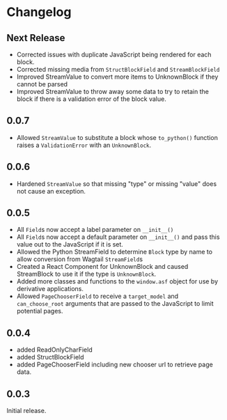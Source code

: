 # Changelog

## Next Release

* Corrected issues with duplicate JavaScript being rendered for each block.
* Corrected missing media from `StructBlockField` and `StreamBlockField`
* Improved StreamValue to convert more items to UnknownBlock if they cannot be parsed
* Improved StreamValue to throw away some data to try to retain the block if there is a validation error of the block value.

## 0.0.7

* Allowed `StreamValue` to substitute a block whose `to_python()` function raises a `ValidationError` with an `UnknownBlock`.

## 0.0.6

* Hardened `StreamValue` so that missing "type" or missing "value" does not cause an exception.

## 0.0.5

* All `Field`s now accept a label parameter on `__init__()`
* All `Field`s now accept a default parameter on `__init__()` and pass this value out to the JavaScript if it is set.
* Allowed the Python StreamField to determine `Block` type by name to allow conversion from Wagtail `StreamField`s
* Created a React Component for UnknownBlock and caused StreamBlock to use it if the type is `UnknownBlock`.
* Added more classes and functions to the `window.asf` object for use by derivative applications.
* Allowed `PageChooserField` to receive a `target_model` and `can_choose_root` arguments that are passed to the JavaScript to limit potential pages.

## 0.0.4

* added ReadOnlyCharField
* added StructBlockField
* added PageChooserField including new chooser url to retrieve page data.

## 0.0.3

Initial release.